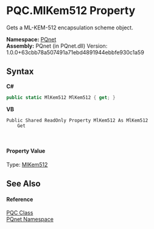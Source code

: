 # PQC.MlKem512 Property 
 

Gets a ML-KEM-512 encapsulation scheme object.

**Namespace:**&nbsp;<a href="fc4f881f-e121-9cf0-ed49-65bf6b5a005d">PQnet</a><br />**Assembly:**&nbsp;PQnet (in PQnet.dll) Version: 1.0.0+63cbb78a507491a71ebd4891944ebbfe930c1a59

## Syntax

**C#**<br />
``` C#
public static MlKem512 MlKem512 { get; }
```

**VB**<br />
``` VB
Public Shared ReadOnly Property MlKem512 As MlKem512
	Get
```

<br />

#### Property Value
Type: <a href="7af0a3f3-703a-f225-b586-27572c7f839b">MlKem512</a>

## See Also


#### Reference
<a href="80837ae2-f212-0d05-93e2-94dabbb73c7f">PQC Class</a><br /><a href="fc4f881f-e121-9cf0-ed49-65bf6b5a005d">PQnet Namespace</a><br />